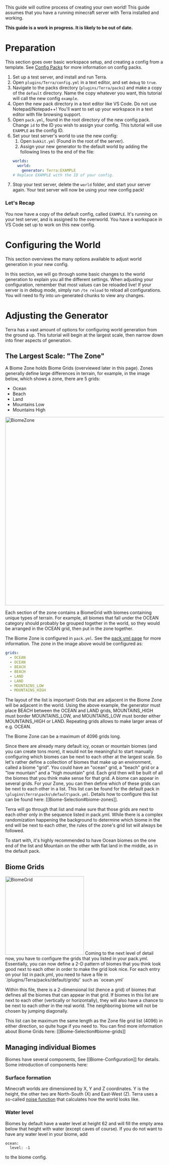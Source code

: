 This guide will outline process of creating your own world!
This guide assumes that you have a running minecraft server with Terra installed and working.

**This guide is a work in progress. It is likely to be out of date.**

# Preparation

This section goes over basic workspace setup, and creating a config from a template. See [Config Packs](./Config-Packs)
for more information on config packs.   

1. Set up a test server, and install and run Terra.
2. Open `plugins/Terra/config.yml` in a text editor, and set `debug` to `true`.
3. Navigate to the packs directory (`plugins/Terra/packs`) and make a copy of the `default` directory. Name the copy
whatever you want, this tutorial will call the new config `example`.
4. Open the new pack directory in a text editor like VS Code. Do not use Notepad/Notepad++! You'll want to set up your
workspace in a text editor with file browsing support.
5. Open `pack.yml`, found in the root directory of the new config pack. Change `id` to the ID you wish to assign your
config. This tutorial will use `EXAMPLE` as the config ID.
6. Set your test server's world to use the new config:
    1. Open `bukkit.yml` (Found in the root of the server).
    2. Assign your new generator to the default world by adding the following lines to the end of the file:
    ```yaml
    worlds:
      world:
        generator: Terra:EXAMPLE
    # Replace EXAMPLE with the ID of your config.
    ```
7. Stop your test server, delete the `world` folder, and start your server again. Your test server will now be using
your new config pack!

### Let's Recap
You now have a copy of the default config, called `EXAMPLE`. It's running on your test server, and is assigned to the
overworld. You have a workspace in VS Code set up to work on this new config.

# Configuring the World
This section overviews the many options available to adjust world generation in your new config.

In this section, we will go through some basic changes to the world generation to explain you all the different settings.
When adjusting your configuration, remember that most values can be reloaded live! If your server is in debug mode,
simply run `/te reload` to reload all configurations. You will need to fly into un-generated chunks to view any changes.
# Adjusting the Generator

Terra has a vast amount of options for configuring world generation from the ground up.
This tutorial will begin at the largest scale, then narrow down into finer aspects of generation.

## The Largest Scale: "The Zone"
A Biome Zone holds Biome Grids (overviewed later in this page). Zones generally define large differences in terrain,
for example, in the image below, which shows a zone, there are 5 grids:
* Ocean
* Beach
* Land
* Mountains Low
* Mountains High    

<img height="600" src="https://i.imgur.com/ayb9Ygc.png" alt="BiomeZone">    

Each section of the zone contains a BiomeGrid with biomes containing unique types of terrain. For example, all biomes
that fall under the OCEAN category should probably be grouped together in the world, so they would be arranged in the
OCEAN grid, then put in the zone together.     
   
      
The Biome Zone is configured in `pack.yml`. See the [pack.yml page](./pack.yml-Options#grids) for more information.
The zone in the image above would be configured as:
```yaml
grids:
  - OCEAN
  - OCEAN
  - BEACH
  - BEACH
  - LAND
  - LAND
  - MOUNTAINS_LOW
  - MOUNTAINS_HIGH
```

The layout of the list is important! Grids that are adjacent in the Biome Zone will be adjacent in the world.
Using the above example, the generator must place BEACH between the OCEAN and LAND grids, MOUNTAINS_HIGH must border MOUNTAINS_LOW,
and MOUNTAINS_LOW must border either MOUNTAINS_HIGH or LAND. Repeating grids allows to make larger areas of e.g. OCEAN.

The Biome Zone can be a maximum of 4096 grids long.   

Since there are already many default icy, ocean or mountain biomes (and you can create tons more), it would not be
meaningful to start manually configuring which biomes can be next to each other at the largest scale. So let's rather define a collection of biomes that make up an environment, called a biome "grid". You could have an "ocean" grid, a "beach" grid or a "low mountain" and a "high mountain" grid. Each grid then will be built of all the biomes that you think make sense for that grid. A biome can appear in several grids. For your Zone, you can then define which of these grids can be next to each other in a list. This list can be found for the default pack in `\plugins\Terra\packs\default\pack.yml`. Details how to configure this list can be found here: [[Biome-Selection#biome-zones]].

Terra will go through that list and make sure that those grids are next to each other only in the sequence listed in pack.yml. While there is a complex randomization happening the background to determine which biome in the end will be next to each other, the rules of the zone's grid list will always be followed.

To start with, it's highly recommended to have Ocean biomes on the one end of the list and Mountain on the other with flat land in the middle, as in the default pack.

## Biome Grids
<img height="250" src="https://i.imgur.com/FSmfxh4.png" alt="BiomeGrid">
Coming to the next level of detail now, you have to configure the grids that you listed in your pack.yml. Essentially, you can now define a 2-D pattern of biomes that you think look good next to each other in order to make the grid look nice. For each entry on your list in pack.yml, you need to have a file in `/plugins/Terra/packs/default/grids/` such as `ocean.yml`

Within this file, there is a 2-dimensional list (hence a grid) of biomes that defines all the biomes that can appear in that grid. If biomes in this list are next to each other (vertically or horizontally), they will also have a chance to be next to each other in the real world. The neighboring biome will not be chosen by jumping diagonally.

This list can be maximum the same length as the Zone file grid list (4096) in either direction, so quite huge if you need to. You can find more information about Biome Grids here: [[Biome-Selection#biome-grids]]

## Managing individual Biomes

Biomes have several components, See [[Biome-Configuration]] for details. Some introduction of components here:

### Surface formation

Minecraft worlds are dimensioned by X, Y and Z coordinates. Y is the height, the other two are North-South (X) and East-West (Z). Terra uses a so-called [noise function](./My-First-Noise-Equation) that calculates how the world looks like. 

### Water level

Biomes by default have a water level at height 62 and will fill the empty area below that height with water (except caves of course). If you do not want to have any water level in your biome, add 

    ocean:
      level: -1
to the biome config.





